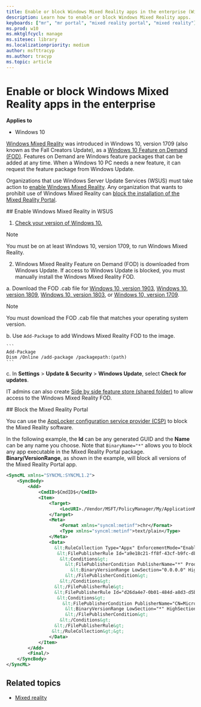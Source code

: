 ```yaml
---
title: Enable or block Windows Mixed Reality apps in the enterprise (Windows 10)
description: Learn how to enable or block Windows Mixed Reality apps.
keyboards: ["mr", "mr portal", "mixed reality portal", "mixed reality"]
ms.prod: w10
ms.mktglfcycl: manage
ms.sitesec: library
ms.localizationpriority: medium
author: msfttracyp
ms.author: tracyp
ms.topic: article
---
```


# Enable or block Windows Mixed Reality apps in the enterprise

**Applies to**

-   Windows 10


[Windows Mixed Reality](https://blogs.windows.com/windowsexperience/2017/10/03/the-era-of-windows-mixed-reality-begins-october-17/) was introduced in Windows 10, version 1709 (also known as the Fall Creators Update), as a [Windows 10 Feature on Demand (FOD)](https://docs.microsoft.com/windows-hardware/manufacture/desktop/features-on-demand-v2--capabilities). Features on Demand are Windows feature packages that can be added at any time. When a Windows 10 PC needs a new feature, it can request the feature package from Windows Update.

Organizations that use Windows Server Update Services (WSUS) must take action to [enable Windows Mixed Reality](#enable). Any organization that wants to prohibit use of Windows Mixed Reality can [block the installation of the Mixed Reality Portal](#block).


<span id="enable" />
## Enable Windows Mixed Reality in WSUS

1. [Check your version of Windows 10.](https://support.microsoft.com/help/13443/windows-which-operating-system)

  >[!NOTE]
  >You must be on at least Windows 10, version 1709, to run Windows Mixed Reality.

2. Windows Mixed Reality Feature on Demand (FOD) is downloaded from Windows Update. If access to Windows Update is blocked, you must manually install the Windows Mixed Reality FOD.

  a. Download the FOD .cab file for [Windows 10, version 1903](https://software-download.microsoft.com/download/pr/Microsoft-Windows-Holographic-Desktop-FOD-Package-31bf3856ad364e35-amd64.cab), [Windows 10, version 1809](https://software-download.microsoft.com/download/pr/microsoft-windows-holographic-desktop-fod-package31bf3856ad364e35amd64_1.cab), [Windows 10, version 1803](https://download.microsoft.com/download/9/9/3/9934B163-FA01-4108-A38A-851B4ACD1244/Microsoft-Windows-Holographic-Desktop-FOD-Package~31bf3856ad364e35~amd64~~.cab), or [Windows 10, version 1709](http://download.microsoft.com/download/6/F/8/6F816172-AC7D-4F45-B967-D573FB450CB7/Microsoft-Windows-Holographic-Desktop-FOD-Package.cab).

  >[!NOTE]
  >You must download the FOD .cab file that matches your operating system version.

  b. Use `Add-Package` to add Windows Mixed Reality FOD to the image.

    ```
    Add-Package
    Dism /Online /add-package /packagepath:(path)
    ```

  c. In **Settings** > **Update & Security** > **Windows Update**, select **Check for updates**.


IT admins can also create [Side by side feature store (shared folder)](https://technet.microsoft.com/library/jj127275.aspx) to allow access to the Windows Mixed Reality FOD.


<span id="block" />
## Block the Mixed Reality Portal

You can use the [AppLocker configuration service provider (CSP)](https://docs.microsoft.com/windows/client-management/mdm/applocker-csp) to block the Mixed Reality software.

In the following example, the **Id** can be any generated GUID and the **Name** can be any name you choose. Note that `BinaryName="*"` allows you to block any app executable in the Mixed Reality Portal package. **Binary/VersionRange**, as shown in the example, will block all versions of the Mixed Reality Portal app.

```xml
<SyncML xmlns="SYNCML:SYNCML1.2">
    <SyncBody>
        <Add>
            <CmdID>$CmdID$</CmdID>
            <Item>
                <Target>
                    <LocURI>./Vendor/MSFT/PolicyManager/My/ApplicationManagement/ApplicationRestrictions</LocURI>
                </Target>
                <Meta>
                    <Format xmlns="syncml:metinf">chr</Format>
                    <Type xmlns="syncml:metinf">text/plain</Type>
                </Meta>
                <Data>
                  &lt;RuleCollection Type="Appx" EnforcementMode="Enabled"&gt;
                   &lt;FilePublisherRule Id="a9e18c21-ff8f-43cf-b9fc-db40eed693ba" Name="(Default Rule) All signed packaged apps" Description="Allows members of the Everyone group to run packaged apps that are signed." UserOrGroupSid="S-1-1-0" Action="Allow"&gt;
                    &lt;Conditions&gt;
                      &lt;FilePublisherCondition PublisherName="*" ProductName="*" BinaryName="*"&gt;
                        &lt;BinaryVersionRange LowSection="0.0.0.0" HighSection="*" /&gt;
                      &lt;/FilePublisherCondition&gt;
                    &lt;/Conditions&gt;
                  &lt;/FilePublisherRule&gt;
                  &lt;FilePublisherRule Id="d26da4e7-0b01-484d-a8d3-d5b5341b2d55" Name="Block Mixed Reality Portal" Description="" UserOrGroupSid="S-1-1-0" Action="Deny"&gt;
                   &lt;Conditions&gt;
                     &lt;FilePublisherCondition PublisherName="CN=Microsoft Windows, O=Microsoft Corporation, L=Redmond, S=Washington, C=US" ProductName="Microsoft.Windows.HolographicFirstRun" BinaryName="*"&gt;
                      &lt;BinaryVersionRange LowSection="*" HighSection="*" /&gt;
                      &lt;/FilePublisherCondition&gt;
                    &lt;/Conditions&gt;
                  &lt;/FilePublisherRule&gt;
                 &lt;/RuleCollection&gt;&gt;
                </Data>
            </Item>
        </Add>
        <Final/>
    </SyncBody>
</SyncML>

```


## Related topics

- [Mixed reality](https://developer.microsoft.com/windows/mixed-reality/mixed_reality)
